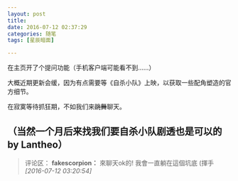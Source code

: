 ```yaml
---
layout: post
title: 
date: 2016-07-12 02:37:29
categories: 随笔
tags: [星辰暗面]

---
```

在主页开了个提问功能（手机客户端可能看不到……）

大概近期更新会缓，因为有点需要等《自杀小队》上映，以获取一些配角塑造的官方细节。

在寂寞等待抓狂期，不如我们来<span style="text-decoration:line-through;">跳舞</span>聊天。

（当然一个月后来找我们要自杀小队剧透也是可以的by Lantheo）
---
>评论区：
>**fakescorpion：** 來聊天ok的! 我會一直躺在這個坑底 (揮手  *[2016-07-12 03:20:54]*
>
